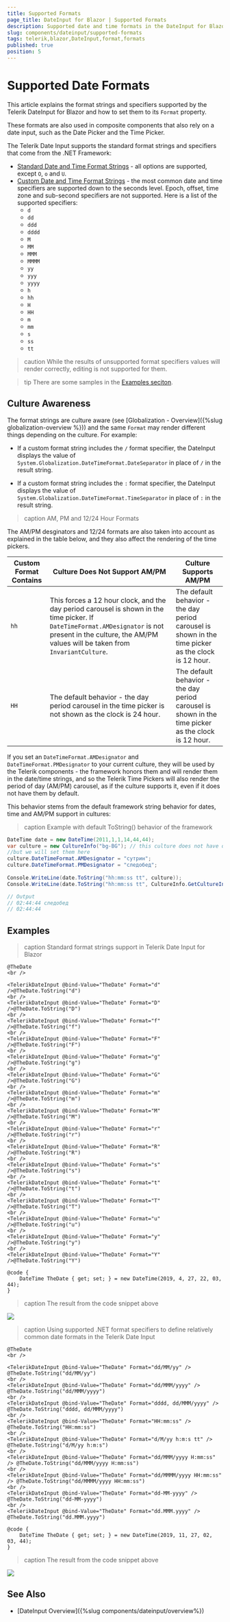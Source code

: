 ```yaml
---
title: Supported Formats
page_title: DateInput for Blazor | Supported Formats
description: Supported date and time formats in the DateInput for Blazor
slug: components/dateinput/supported-formats
tags: telerik,blazor,DateInput,format,formats
published: true
position: 5
---
```


# Supported Date Formats

This article explains the format strings and specifiers supported by the Telerik DateInput for Blazor and how to set them to its `Format` property.

These formats are also used in composite components that also rely on a date input, such as the Date Picker and the Time Picker.

The Telerik Date Input supports the standard format strings and specifiers that come from the .NET Framework:

* [Standard Date and Time Format Strings](https://docs.microsoft.com/en-us/dotnet/standard/base-types/standard-date-and-time-format-strings) - all options are supported, except `O`, `o` and `U`.
* [Custom Date and Time Format Strings](https://docs.microsoft.com/en-us/dotnet/standard/base-types/custom-date-and-time-format-strings) - the most common date and time specifiers are supported down to the seconds level. Epoch, offset, time zone and sub-second specifiers are not supported. Here is a list of the supported specifiers:
    * `d`
    * `dd`
    * `ddd`
    * `dddd`
    * `M`
    * `MM`
    * `MMM`
    * `MMMM`
    * `yy`
    * `yyy`
    * `yyyy`
    * `h`
    * `hh`
    * `H`
    * `HH`
    * `m`
    * `mm`
    * `s`
    * `ss`
    * `tt`

>caution While the results of unsupported format specifiers values will render correctly, editing is not supported for them.

>tip There are some samples in the [Examples seciton](#examples).


## Culture Awareness

The format strings are culture aware (see [Globalization - Overview]({%slug globalization-overview %})) and the same `Format` may render different things depending on the culture. For example:

* If a custom format string includes the `/` format specifier, the DateInput displays the value of `System.Globalization.DateTimeFormat.DateSeparator` in place of `/` in the result string.

* If a custom format string includes the `:` format specifier, the DateInput displays the value of `System.Globalization.DateTimeFormat.TimeSeparator` in place of `:` in the result string.

>caption AM, PM and 12/24 Hour Formats

The AM/PM desginators and 12/24 formats are also taken into account as explained in the table below, and they also affect the rendering of the time pickers.


| Custom Format Contains | Culture Does Not Support AM/PM | Culture Supports AM/PM |
|------------------------|------------------------|--------------------------------|
| `hh`                   | This forces a 12 hour clock, and the day period carousel is shown in the time picker. If `DateTimeFormat.AMDesignator` is not present in the culture, the AM/PM values will be taken from `InvariantCulture`. | The default behavior - the day period carousel is shown in the time picker as the clock is 12 hour. |
| `HH`                   | The default behavior - the day period carousel in the time picker is not shown as the clock is 24 hour. | The default behavior - the day period carousel is shown in the time picker as the clock is 12 hour. |

If you set an `DateTimeFormat.AMDesignator` and `DateTimeFormat.PMDesignator` to your current culture, they will be used by the Telerik components - the framework honors them and will render them in the date/time strings, and so the Telerik Time Pickers will also render the period of day (AM/PM) carousel, as if the culture supports it, even if it does not have them by default.

This behavior stems from the default framework string behavior for dates, time and AM/PM support in cultures:

>caption Example with default ToString() behavior of the framework

````CS
DateTime date = new DateTime(2011,1,1,14,44,44);
var culture = new CultureInfo("bg-BG"); // this culture does not have day periods
//but we will set them here
culture.DateTimeFormat.AMDesignator = "сутрин";
culture.DateTimeFormat.PMDesignator = "следобед";
		
Console.WriteLine(date.ToString("hh:mm:ss tt", culture));		
Console.WriteLine(date.ToString("hh:mm:ss tt", CultureInfo.GetCultureInfo("bg-bg")));

// Output 
// 02:44:44 следобед
// 02:44:44 
````


## Examples

>caption Standard format strings support in Telerik Date Input for Blazor

````CSHTML
@TheDate
<br />

<TelerikDateInput @bind-Value="TheDate" Format="d" />@TheDate.ToString("d")
<br />
<TelerikDateInput @bind-Value="TheDate" Format="D" />@TheDate.ToString("D")
<br />
<TelerikDateInput @bind-Value="TheDate" Format="f" />@TheDate.ToString("f")
<br />
<TelerikDateInput @bind-Value="TheDate" Format="F" />@TheDate.ToString("F")
<br />
<TelerikDateInput @bind-Value="TheDate" Format="g" />@TheDate.ToString("g")
<br />
<TelerikDateInput @bind-Value="TheDate" Format="G" />@TheDate.ToString("G")
<br />
<TelerikDateInput @bind-Value="TheDate" Format="m" />@TheDate.ToString("m")
<br />
<TelerikDateInput @bind-Value="TheDate" Format="M" />@TheDate.ToString("M")
<br />
<TelerikDateInput @bind-Value="TheDate" Format="r" />@TheDate.ToString("r")
<br />
<TelerikDateInput @bind-Value="TheDate" Format="R" />@TheDate.ToString("R")
<br />
<TelerikDateInput @bind-Value="TheDate" Format="s" />@TheDate.ToString("s")
<br />
<TelerikDateInput @bind-Value="TheDate" Format="t" />@TheDate.ToString("t")
<br />
<TelerikDateInput @bind-Value="TheDate" Format="T" />@TheDate.ToString("T")
<br />
<TelerikDateInput @bind-Value="TheDate" Format="u" />@TheDate.ToString("u")
<br />
<TelerikDateInput @bind-Value="TheDate" Format="y" />@TheDate.ToString("y")
<br />
<TelerikDateInput @bind-Value="TheDate" Format="Y" />@TheDate.ToString("Y")

@code {
    DateTime TheDate { get; set; } = new DateTime(2019, 4, 27, 22, 03, 44);
}
````

>caption The result from the code snippet above

![](images/standard-format-strings.png)



>caption Using supported .NET format specifiers to define relatively common date formats in the Telerik Date Input

````CSHTML
@TheDate
<br />

<TelerikDateInput @bind-Value="TheDate" Format="dd/MM/yy" /> @TheDate.ToString("dd/MM/yy")
<br />
<TelerikDateInput @bind-Value="TheDate" Format="dd/MMM/yyyy" /> @TheDate.ToString("dd/MMM/yyyy")
<br />
<TelerikDateInput @bind-Value="TheDate" Format="dddd, dd/MMM/yyyy" /> @TheDate.ToString("dddd, dd/MMM/yyyy")
<br />
<TelerikDateInput @bind-Value="TheDate" Format="HH:mm:ss" /> @TheDate.ToString("HH:mm:ss")
<br />
<TelerikDateInput @bind-Value="TheDate" Format="d/M/yy h:m:s tt" /> @TheDate.ToString("d/M/yy h:m:s")
<br />
<TelerikDateInput @bind-Value="TheDate" Format="dd/MMM/yyyy H:mm:ss" /> @TheDate.ToString("dd/MMM/yyyy H:mm:ss")
<br />
<TelerikDateInput @bind-Value="TheDate" Format="dd/MMMM/yyyy HH:mm:ss" /> @TheDate.ToString("dd/MMMM/yyyy HH:mm:ss")
<br />
<TelerikDateInput @bind-Value="TheDate" Format="dd-MM-yyyy" /> @TheDate.ToString("dd-MM-yyyy")
<br />
<TelerikDateInput @bind-Value="TheDate" Format="dd.MMM.yyyy" /> @TheDate.ToString("dd.MMM.yyyy")

@code {
    DateTime TheDate { get; set; } = new DateTime(2019, 11, 27, 02, 03, 44);
}
````

>caption The result from the code snippet above

![](images/custom-date-formats.png)





## See Also

* [DateInput Overview]({%slug components/dateinput/overview%})
